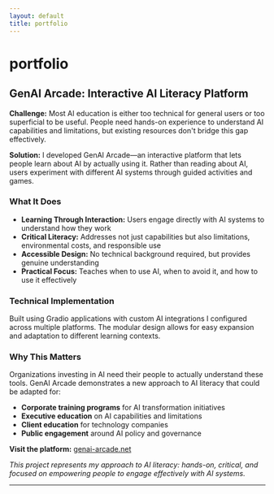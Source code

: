 ```yaml
---
layout: default
title: portfolio
---
```


# portfolio

## GenAI Arcade: Interactive AI Literacy Platform

**Challenge:** Most AI education is either too technical for general users or too superficial to be useful. People need hands-on experience to understand AI capabilities and limitations, but existing resources don't bridge this gap effectively.

**Solution:** I developed GenAI Arcade—an interactive platform that lets people learn about AI by actually using it. Rather than reading about AI, users experiment with different AI systems through guided activities and games.

### What It Does
- **Learning Through Interaction:** Users engage directly with AI systems to understand how they work
- **Critical Literacy:** Addresses not just capabilities but also limitations, environmental costs, and responsible use
- **Accessible Design:** No technical background required, but provides genuine understanding
- **Practical Focus:** Teaches when to use AI, when to avoid it, and how to use it effectively

### Technical Implementation
Built using Gradio applications with custom AI integrations I configured across multiple platforms. The modular design allows for easy expansion and adaptation to different learning contexts.

### Why This Matters
Organizations investing in AI need their people to actually understand these tools. GenAI Arcade demonstrates a new approach to AI literacy that could be adapted for:
- **Corporate training programs** for AI transformation initiatives
- **Executive education** on AI capabilities and limitations  
- **Client education** for technology companies
- **Public engagement** around AI policy and governance

**Visit the platform:** [genai-arcade.net](http://genai-arcade.net/)

*This project represents my approach to AI literacy: hands-on, critical, and focused on empowering people to engage effectively with AI systems.*

---

